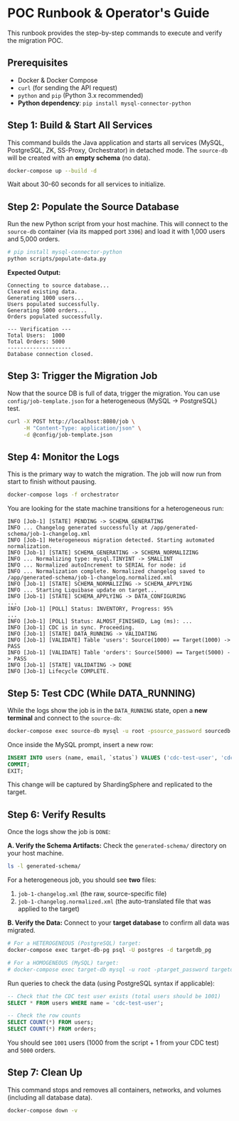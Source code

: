 # POC Runbook & Operator's Guide

This runbook provides the step-by-step commands to execute and verify the migration POC.

## Prerequisites
* Docker & Docker Compose
* `curl` (for sending the API request)
* `python` and `pip` (Python 3.x recommended)
* **Python dependency**: `pip install mysql-connector-python`

## Step 1: Build & Start All Services
This command builds the Java application and starts all services (MySQL, PostgreSQL, ZK, SS-Proxy, Orchestrator) in detached mode. The `source-db` will be created with an **empty schema** (no data).

```bash
docker-compose up --build -d
````

Wait about 30-60 seconds for all services to initialize.

## Step 2: Populate the Source Database

Run the new Python script from your host machine. This will connect to the `source-db` container (via its mapped port `3306`) and load it with 1,000 users and 5,000 orders.

```bash
# pip install mysql-connector-python
python scripts/populate-data.py
```

**Expected Output:**

```
Connecting to source database...
Cleared existing data.
Generating 1000 users...
Users populated successfully.
Generating 5000 orders...
Orders populated successfully.

--- Verification ---
Total Users:  1000
Total Orders: 5000
--------------------
Database connection closed.
```

## Step 3: Trigger the Migration Job

Now that the source DB is full of data, trigger the migration. You can use `config/job-template.json` for a heterogeneous (MySQL $\rightarrow$ PostgreSQL) test.

```bash
curl -X POST http://localhost:8080/job \
     -H "Content-Type: application/json" \
     -d @config/job-template.json
```

## Step 4: Monitor the Logs

This is the primary way to watch the migration. The job will now run from start to finish without pausing.

```bash
docker-compose logs -f orchestrator
```

You are looking for the state machine transitions for a heterogeneous run:

```
INFO [Job-1] [STATE] PENDING -> SCHEMA_GENERATING
INFO ... Changelog generated successfully at /app/generated-schema/job-1-changelog.xml
INFO [Job-1] Heterogeneous migration detected. Starting automated normalization.
INFO [Job-1] [STATE] SCHEMA_GENERATING -> SCHEMA_NORMALIZING
INFO ... Normalizing type: mysql.TINYINT -> SMALLINT
INFO ... Normalized autoIncrement to SERIAL for node: id
INFO ... Normalization complete. Normalized changelog saved to /app/generated-schema/job-1-changelog.normalized.xml
INFO [Job-1] [STATE] SCHEMA_NORMALIZING -> SCHEMA_APPLYING
INFO ... Starting Liquibase update on target...
INFO [Job-1] [STATE] SCHEMA_APPLYING -> DATA_CONFIGURING
...
INFO [Job-1] [POLL] Status: INVENTORY, Progress: 95%
...
INFO [Job-1] [POLL] Status: ALMOST_FINISHED, Lag (ms): ...
INFO [Job-1] CDC is in sync. Proceeding.
INFO [Job-1] [STATE] DATA_RUNNING -> VALIDATING
INFO [Job-1] [VALIDATE] Table 'users': Source(1000) == Target(1000) -> PASS
INFO [Job-1] [VALIDATE] Table 'orders': Source(5000) == Target(5000) -> PASS
INFO [Job-1] [STATE] VALIDATING -> DONE
INFO [Job-1] Lifecycle COMPLETE.
```

## Step 5: Test CDC (While DATA\_RUNNING)

While the logs show the job is in the `DATA_RUNNING` state, open a **new terminal** and connect to the `source-db`:

```bash
docker-compose exec source-db mysql -u root -psource_password sourcedb
```

Once inside the MySQL prompt, insert a new row:

```sql
INSERT INTO users (name, email, `status`) VALUES ('cdc-test-user', 'cdc@example.com', 1);
COMMIT;
EXIT;
```

This change will be captured by ShardingSphere and replicated to the target.

## Step 6: Verify Results

Once the logs show the job is `DONE`:

**A. Verify the Schema Artifacts:**
Check the `generated-schema/` directory on your host machine.

```bash
ls -l generated-schema/
```

For a heterogeneous job, you should see **two** files:

1.  `job-1-changelog.xml` (the raw, source-specific file)
2.  `job-1-changelog.normalized.xml` (the auto-translated file that was applied to the target)

**B. Verify the Data:**
Connect to your **target database** to confirm all data was migrated.

```bash
# For a HETEROGENEOUS (PostgreSQL) target:
docker-compose exec target-db-pg psql -U postgres -d targetdb_pg

# For a HOMOGENEOUS (MySQL) target:
# docker-compose exec target-db mysql -u root -ptarget_password targetdb
```

Run queries to check the data (using PostgreSQL syntax if applicable):

```sql
-- Check that the CDC test user exists (total users should be 1001)
SELECT * FROM users WHERE name = 'cdc-test-user';

-- Check the row counts
SELECT COUNT(*) FROM users;
SELECT COUNT(*) FROM orders;
```

You should see `1001` users (1000 from the script + 1 from your CDC test) and `5000` orders.

## Step 7: Clean Up

This command stops and removes all containers, networks, and volumes (including all database data).

```bash
docker-compose down -v
```